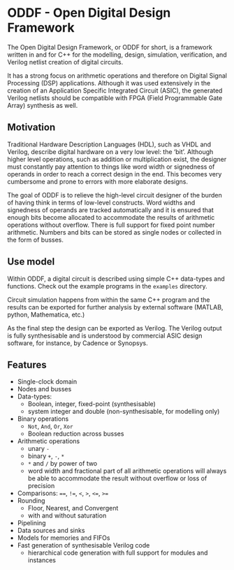 # ODDF - Open Digital Design Framework

The Open Digital Design Framework, or ODDF for short, is a framework written in and for C++ for the modelling, design, simulation, verification, and Verilog netlist creation of digital circuits. 

It has a strong focus on arithmetic operations and therefore on Digital Signal Processing (DSP) applications. Although it was used extensively in the creation of an Application Specific Integrated Circuit (ASIC), the generated Verilog netlists should be compatible with FPGA (Field Programmable Gate Array) synthesis as well.

## Motivation

Traditional Hardware Description Languages (HDL), such as VHDL and Verilog, describe digital hardware on a very low level: the ‘bit’. Although higher level operations, such as addition or multiplication exist, the designer must constantly pay attention to things like word width or signedness of operands in order to reach a correct design in the end. This becomes very cumbersome and prone to errors with more elaborate designs.

The goal of ODDF is to relieve the high-level circuit designer of the burden of having think in terms of low-level constructs. Word widths and signedness of operands are tracked automatically and it is ensured that enough bits become allocated to accommodate the results of arithmetic operations without overflow. There is full support for fixed point number arithmetic. Numbers and bits can be stored as single nodes or collected in the form of busses.

## Use model

Within ODDF, a digital circuit is described using simple C++ data-types and functions. Check out the example programs in the `examples` directory.

Circuit simulation happens from within the same C++ program and the results can be exported for further analysis by external software (MATLAB, python, Mathematica, etc.)

As the final step the design can be exported as Verilog. The Verilog output is fully synthesisable and is understood by commercial ASIC design software, for instance, by Cadence or Synopsys.

## Features

- Single-clock domain
- Nodes and busses
- Data-types:
	- Boolean, integer, fixed-point (synthesisable)
	- system integer and double (non-synthesisable, for modelling only)
- Binary operations
	- `Not`, `And`, `Or`, `Xor` 
	- Boolean reduction across busses
- Arithmetic operations
	- unary `-`
	- binary `+`, `-`, `*`
	- `*` and `/` by power of two
	- word width and fractional part of all arithmetic operations will always be able to accommodate the result without overflow or loss of precision
- Comparisons: `==`, `!=`, `<`, `>`, `<=`, `>=`
- Rounding
	- Floor, Nearest, and Convergent 
	- with and without saturation
- Pipelining
- Data sources and sinks
- Models for memories and FIFOs
- Fast generation of synthesisable Verilog code
	- hierarchical code generation with full support for modules and instances

